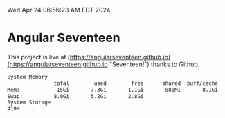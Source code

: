 Wed Apr 24 06:56:23 AM EDT 2024

# Angular Seventeen


This project is live at [https://angularseventeen.github.io](https://angularseventeen.github.io "Seventeen!") thanks to Github.

```bash
System Memory
               total        used        free      shared  buff/cache   available
Mem:            15Gi       7.3Gi       1.1Gi       880Mi       8.1Gi       8.0Gi
Swap:          8.0Gi       5.2Gi       2.8Gi
System Storage
419M	.
